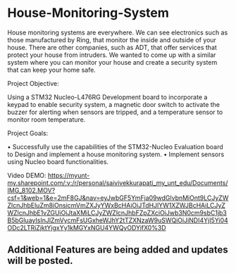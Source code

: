 # House-Monitoring-System
House monitoring systems are everywhere. We can see electronics such as those manufactured by Ring, that monitor the inside and outside of your house. There are other companies, such as ADT, that offer services that protect your house from intruders. We wanted to come up with a similar system where you can monitor your house and create a security system that can keep your home safe.

Project Objective:

Using a STM32 Nucleo-L476RG Development board to incorporate a keypad to enable security system, a magnetic door switch to activate the buzzer for alerting when sensors are tripped, and a temperature sensor to monitor room temperature.

Project Goals:

•	Successfully use the capabilities of the STM32-Nucleo Evaluation board to Design and implement a house monitoring system.
•	Implement sensors using Nucleo board functionalities.

Video DEMO: https://myunt-my.sharepoint.com/:v:/r/personal/saivivekkurapati_my_unt_edu/Documents/IMG_8102.MOV?csf=1&web=1&e=2mF8GJ&nav=eyJwbGF5YmFja09wdGlvbnMiOnt9LCJyZWZlcnJhbEluZm8iOnsicmVmZXJyYWxBcHAiOiJTdHJlYW1XZWJBcHAiLCJyZWZlcnJhbE1vZGUiOiJtaXMiLCJyZWZlcnJhbFZpZXciOiJwb3N0cm9sbC1jb3B5bGluayIsInJlZmVycmFsUGxheWJhY2tTZXNzaW9uSWQiOiJiNDI4YjI5Yi04ODc2LTRiZjktYjgxYy1kMGYxNGU4YWQyODYifX0%3D
## Additional Features are being added and updates will be posted.

